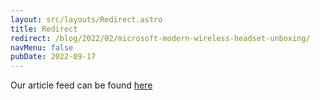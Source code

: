 ```yaml
---
layout: src/layouts/Redirect.astro
title: Redirect
redirect: /blog/2022/02/microsoft-modern-wireless-headset-unboxing/
navMenu: false
pubDate: 2022-09-17
---
```

<div>
Our article feed can be found <a href="/blog/2022/02/microsoft-modern-wireless-headset-unboxing/">here</a>
</div>
